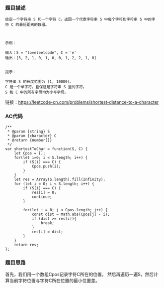 ### 题目描述
```
给定一个字符串 S 和一个字符 C。返回一个代表字符串 S 中每个字符到字符串 S 中的字符 C 的最短距离的数组。

 

示例：

输入：S = "loveleetcode", C = 'e'
输出：[3, 2, 1, 0, 1, 0, 0, 1, 2, 2, 1, 0]
 

提示：

字符串 S 的长度范围为 [1, 10000]。
C 是一个单字符，且保证是字符串 S 里的字符。
S 和 C 中的所有字母均为小写字母。
```
链接：https://leetcode-cn.com/problems/shortest-distance-to-a-character

### AC代码
```
/**
 * @param {string} S
 * @param {character} C
 * @return {number[]}
 */
var shortestToChar = function(S, C) {
    let Cpos = [];
    for(let i=0; i < S.length; i++) {
        if (S[i] === C) {
            Cpos.push(i);
        }
    }
    let res = Array(S.length).fill(Infinity);
    for (let i = 0; i < S.length; i++) {
        if (S[i] === C) {
            res[i] = 0;
            continue;
        }

        for(let j = 0; j < Cpos.length; j++) {
            const dist = Math.abs(Cpos[j] - i);
            if (dist >= res[i]){
                break;
            }
            res[i] = dist;
        }
    }
    return res;
};
```

### 题目思路
首先，我们用一个数组Cpos记录字符C所在的位置。
然后再遍历一遍S，然后计算当前字符位置与字符C所在位置的最小位置差。
